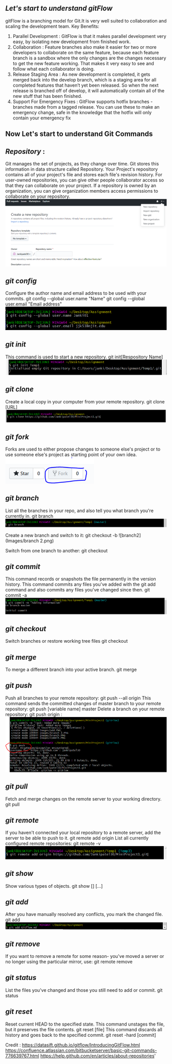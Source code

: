 ﻿## *Let's start to understand gitFlow*
gitFlow is a branching model for Git.It is very well suited to collaboration and scaling the development team.
Key Benefits:
1. Parallel Development : GitFlow is that it makes parallel development very easy, 
                          by isolating new development from finished work.
2. Collaboration : Feature branches also make it easier for two or more developers to collaborate on the same feature, because each feature branch is a sandbox where the only changes are the changes necessary to get the new feature working. 
                   That makes it very easy to see and follow what each collaborator is doing.
3. Release Staging Area : As new development is completed, it gets merged back into the develop branch, which is a staging area for all completed features that haven’t yet been released.
                          So when the next release is branched off of develop, it will automatically contain all of the new stuff that has been finished.
4. Support For Emergency Fixes : GitFlow supports hotfix branches - branches made from a tagged release. 
                                 You can use these to make an emergency change, safe in the knowledge that the hotfix will only contain your emergency fix

## Now Let's start to understand Git Commands
## *Repository* :
Git manages the set of projects, as they change over time. Git stores this information in data structure called Repository.
Your Project's repository contains all of your project's file and stores each file's revision history.
For user-owned repositories, you can give other people collaborator access so that they can collaborate on your project. 
If a repository is owned by an organization, you can give organization members access permissions to collaborate on your repository. 
![Repository](Images/Repository.png)

## *git config*
Configure the author name and email address to be used with your commits.
    git config --global user.name "Name"
    git config --global user.email "Email address"
![config](Images/config.png)

## *git init*
This command is used to start a new repository.
	git init[Respository Name]
![init](Images/init.png)

## *git clone*
Create a local copy in your computer from your remote repository.
    git clone [URL]
![clone](Images/clone.png)

## *git fork*
Forks are used to either propose changes to someone else's project or to use someone else's project as starting point of your own idea.
![fork](Images/fork.png)

## *git branch*
List all the branches in your repo, and also tell you what branch you're currently in.
    git branch
![branch](Images/branch.png)

Create a new branch and switch to it:
    git checkout -b <branch name>
![branch2](Images/branch 2.png)

Switch from one branch to another:
    git checkout <branch name>

## *git commit*
This command records or snapshots the file permanently in the version history.
This command commits any files you've added with the git add command and also commits any files you've changed since then.
	git commit -a
![commit](Images/commit.png)

## *git checkout*
Switch branches or restore working tree files
   git checkout <branch name>

## *git merge*
To merge a different branch into your active branch.
    git merge <branch name>

## *git push*
Push all branches to your remote repository:
    git push --all origin
This command sends the committed changes of master branch to your remote repository:
    git push [variable name] master
Delete a branch on your remote repository:
    git push origin :<branch name>
![push](Images/push.png)

## *git pull*
Fetch and merge changes on the remote server to your working directory.
    git pull

## *git remote*
If you haven't connected your local repository to a remote server, add the server to be able to push to it.
    git remote add origin <server>
List all currently configured remote repositories:
    git remote -v
![remote](Images/remote.PNG)

## *git show*
Show various types of objects.
    git show [<options>] [<object>…​]

## *git add*
After you have manually resolved any conflicts, you mark the changed file.
    git add <filename>
![Add](Images/add.png)

## *git remove*
If you want to remove a remote for some reason- you've moved a server or no longer using the particular mirror, use:
    git remote remove

## *git status*
List the files you've changed and those you still need to add or commit.
    git status

## *git reset*
Reset current HEAD to the specified state.
This command unstages the file, but it preserves the file contents.
    git reset [file]
This command discards all history and goes back to the specified commit.
    git reset -hard [commit]  



Credit :
https://datasift.github.io/gitflow/IntroducingGitFlow.html
https://confluence.atlassian.com/bitbucketserver/basic-git-commands-776639767.html
https://help.github.com/en/articles/about-repositories'